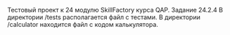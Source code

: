 Тестовый проект к 24 модулю SkillFactory курса QAP. Задание 24.2.4
В директории /tests располагается файл с тестами.
В директории /calculator находится файл с кодом калькулятора.
